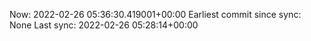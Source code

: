Now: 2022-02-26 05:36:30.419001+00:00 Earliest commit since sync: None Last sync: 2022-02-26 05:28:14+00:00
